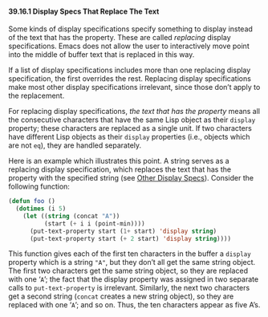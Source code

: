 

#### 39.16.1 Display Specs That Replace The Text

Some kinds of display specifications specify something to display instead of the text that has the property. These are called *replacing* display specifications. Emacs does not allow the user to interactively move point into the middle of buffer text that is replaced in this way.

If a list of display specifications includes more than one replacing display specification, the first overrides the rest. Replacing display specifications make most other display specifications irrelevant, since those don’t apply to the replacement.

For replacing display specifications, *the text that has the property* means all the consecutive characters that have the same Lisp object as their `display` property; these characters are replaced as a single unit. If two characters have different Lisp objects as their `display` properties (i.e., objects which are not `eq`), they are handled separately.

Here is an example which illustrates this point. A string serves as a replacing display specification, which replaces the text that has the property with the specified string (see [Other Display Specs](Other-Display-Specs.html)). Consider the following function:

```lisp
(defun foo ()
  (dotimes (i 5)
    (let ((string (concat "A"))
          (start (+ i i (point-min))))
      (put-text-property start (1+ start) 'display string)
      (put-text-property start (+ 2 start) 'display string))))
```

This function gives each of the first ten characters in the buffer a `display` property which is a string `"A"`, but they don’t all get the same string object. The first two characters get the same string object, so they are replaced with one ‘`A`’; the fact that the display property was assigned in two separate calls to `put-text-property` is irrelevant. Similarly, the next two characters get a second string (`concat` creates a new string object), so they are replaced with one ‘`A`’; and so on. Thus, the ten characters appear as five A’s.
